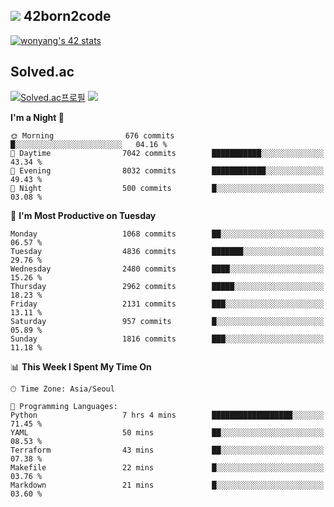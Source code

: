 
## <img src="https://img.shields.io/badge/-000000?style=flat&logo=42&logoColor=white"> 42born2code
<!--[![wonyang's 42 stats](https://badge42.vercel.app/api/v2/cl5nhe5b6007809kydha7ht42/stats?cursusId=21&coalitionId=88)](https://profile.intra.42.fr/users/wonyang)-->

[![wonyang's 42 stats](https://badge.mediaplus.ma/starryblue/wonyang?1337Badge=off&UM6P=off)](https://github.com/oakoudad/badge42)

## Solved.ac
[![Solved.ac프로필](http://mazassumnida.wtf/api/v2/generate_badge?boj=bennyws)](https://solved.ac/bennyws)
<a href="https://solved.ac/bennyws"><img src="http://mazandi.herokuapp.com/api?handle=bennyws&theme=cold"/></a>

<!--START_SECTION:waka-->
**I'm a Night 🦉** 

```text
🌞 Morning                676 commits         █░░░░░░░░░░░░░░░░░░░░░░░░   04.16 % 
🌆 Daytime                7042 commits        ███████████░░░░░░░░░░░░░░   43.34 % 
🌃 Evening                8032 commits        ████████████░░░░░░░░░░░░░   49.43 % 
🌙 Night                  500 commits         █░░░░░░░░░░░░░░░░░░░░░░░░   03.08 % 
```
📅 **I'm Most Productive on Tuesday** 

```text
Monday                   1068 commits        ██░░░░░░░░░░░░░░░░░░░░░░░   06.57 % 
Tuesday                  4836 commits        ███████░░░░░░░░░░░░░░░░░░   29.76 % 
Wednesday                2480 commits        ████░░░░░░░░░░░░░░░░░░░░░   15.26 % 
Thursday                 2962 commits        █████░░░░░░░░░░░░░░░░░░░░   18.23 % 
Friday                   2131 commits        ███░░░░░░░░░░░░░░░░░░░░░░   13.11 % 
Saturday                 957 commits         █░░░░░░░░░░░░░░░░░░░░░░░░   05.89 % 
Sunday                   1816 commits        ███░░░░░░░░░░░░░░░░░░░░░░   11.18 % 
```


📊 **This Week I Spent My Time On** 

```text
🕑︎ Time Zone: Asia/Seoul

💬 Programming Languages: 
Python                   7 hrs 4 mins        ██████████████████░░░░░░░   71.45 % 
YAML                     50 mins             ██░░░░░░░░░░░░░░░░░░░░░░░   08.53 % 
Terraform                43 mins             ██░░░░░░░░░░░░░░░░░░░░░░░   07.38 % 
Makefile                 22 mins             █░░░░░░░░░░░░░░░░░░░░░░░░   03.76 % 
Markdown                 21 mins             █░░░░░░░░░░░░░░░░░░░░░░░░   03.60 % 
```


<!--END_SECTION:waka-->
